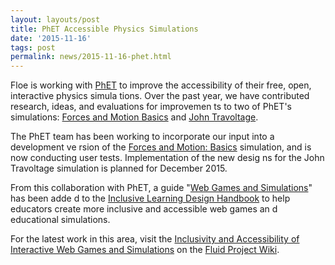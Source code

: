 ```yaml
---
layout: layouts/post
title: PhET Accessible Physics Simulations
date: '2015-11-16'
tags: post
permalink: news/2015-11-16-phet.html
---
```

Floe is working with [PhET](http://phet.colorado.edu/)
to improve the accessibility of their free, open, interactive physics simula
tions. Over the past
year, we have contributed research, ideas, and evaluations for improvemen
ts to two of PhET's simulations:
[Forces and Motion Basics](https://wiki.fluidproject.org/display/fluid/PhET+Forces+and+Motion+Simulation+Design) and
[John Travoltage](https://wiki.fluidproject.org/display/fluid/PhET+John+Travoltage+Simulation+Design).

The PhET team has been working to incorporate our input into a development ve
rsion of the
[Forces and Motion: Basics](http://www.colorado.edu/physics/phet/dev/html/forces-and-motion-basics/1.1.5-accessible-instance.3/forces-and-motion-basics_enhtml?accessibility&screens=1)
simulation, and is now conducting user tests. Implementation of the new desig
ns for the John Travoltage simulation is planned for December 2015.

From this collaboration with PhET, a guide "[Web Games and Simulations](http://handbook.floeproject.org/WebGamesAndSimulations.html)" has been adde
d to the [Inclusive Learning Design Handbook](http://handbook.floeproject.org/) to help educators create more inclusive and accessible web games an
d educational simulations.

For the latest work in this area, visit the [Inclusivity and Accessibility of Interactive Web Games and Simulations](https://wiki.fluidproject.org/display/fluid/Inclusivity+and+Accessibility+of+Interactive+Web+Games+and+Simulations) on the [Fluid Project Wiki](http://wiki.fluidproject.org/).

